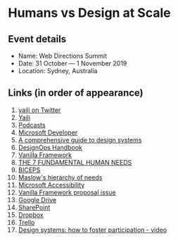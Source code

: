 # Humans vs Design at Scale

## Event details

- Name: Web Directions Summit
- Date: 31 October — 1 November 2019
- Location: Sydney, Australia

## Links (in order of appearance)

1. [yaili on Twitter](https://twitter.com/yaili)
2. [Yaili](https://yaili.com)
2. [Podcasts](https://github.com/yaili/podcasts)
3. [Microsoft Developer](https://developer.microsoft.com)
4. [A comprehensive guide to design systems](https://www.invisionapp.com/inside-design/guide-to-design-systems/)
5. [DesignOps Handbook](https://www.designbetter.co/designops-handbook)
6. [Vanilla Framework](https://vanillaframework.io/)
7. [THE 7 FUNDAMENTAL HUMAN NEEDS](https://www.kennethmd.com/the-7-fundamental-human-needs/)
8. [BICEPS](https://www.palomamedina.com/biceps)
9. [Maslow's hierarchy of needs](https://en.wikipedia.org/wiki/Maslow%27s_hierarchy_of_needs)
10. [Microsoft Accessibility](https://www.microsoft.com/en-us/accessibility)
11. [Vanilla Framework proposal issue](https://github.com/canonical-web-and-design/vanilla-framework/issues/1355)
12. [Google Drive](https://drive.google.com/)
13. [SharePoint](https://products.office.com/en-gb/sharepoint/collaboration?ms.officeurl=sharepoint&rtc=1)
14. [Dropbox](https://www.dropbox.com/)
15. [Trello](https://trello.com/)
16. [Design systems: how to foster participation - video](https://noti.st/yaili/videos/hYc0cS)

